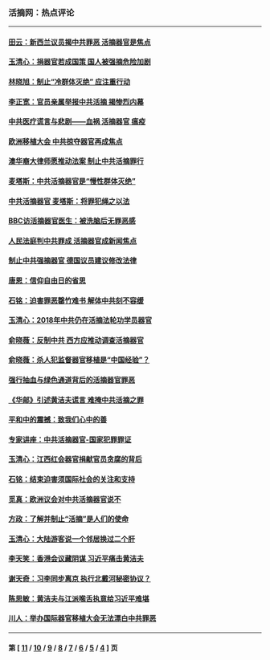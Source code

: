 ### 活摘网：热点评论
---
#### [田云：新西兰议员揭中共罪恶 活摘器官是焦点](../../pages/nf5879/n13070629.md?08140430) 
#### [玉清心：捐器官若成国策 国人被强摘危险加剧](../../pages/nf5879/n12802713.md?08140430) 
#### [林晓旭：制止“冷群体灭绝” 应注重行动](../../pages/nf5879/n12779736.md?08140430) 
#### [李正宽：官员亲属举报中共活摘 揭惨烈内幕](../../pages/nf5879/n12684490.md?08140430) 
#### [中共医疗谎言与悲剧——血祸 活摘器官 瘟疫](../../pages/nf5879/n12372103.md?08140430) 
#### [欧洲移植大会 中共掠夺器官再成焦点](../../pages/nf5879/n11538883.md?08140430) 
#### [澳华裔大律师愿推动法案 制止中共活摘罪行](../../pages/nf5879/n11377039.md?08140430) 
#### [麦塔斯：中共活摘器官是“慢性群体灭绝”](../../pages/nf5879/n11350529.md?08140430) 
#### [中共活摘器官 麦塔斯：将罪犯绳之以法](../../pages/nf5879/n11347973.md?08140430) 
#### [BBC访活摘器官医生：被洗脑后无罪恶感](../../pages/nf5879/n11335935.md?08140430) 
#### [人民法庭判中共罪成 活摘器官成新闻焦点](../../pages/nf5879/n11331578.md?08140430) 
#### [制止中共强摘器官 德国议员建议修改法律](../../pages/nf5879/n11249451.md?08140430) 
#### [唐恩：信仰自由日的省思](../../pages/nf5879/n11003525.md?08140430) 
#### [石铭：迫害罪恶罄竹难书  解体中共刻不容缓](../../pages/nf5879/n10942855.md?08140430) 
#### [玉清心：2018年中共仍在活摘法轮功学员器官](../../pages/nf5879/n10914646.md?08140430) 
#### [俞晓薇：反制中共 西方应推动调查活摘器官](../../pages/nf5879/n10794671.md?08140430) 
#### [俞晓薇：杀人犯监督器官移植是“中国经验”？](../../pages/nf5879/n10466427.md?08140430) 
#### [强行抽血与绿色通道背后的活摘器官罪恶](../../pages/nf5879/n10004708.md?08140430) 
#### [《华邮》引述黄洁夫谎言 难掩中共活摘之罪](../../pages/nf5879/n9642309.md?08140430) 
#### [平和中的震撼：致我们心中的善](../../pages/nf5879/n9021123.md?08140430) 
#### [专家讲座：中共活摘器官-国家犯罪罪证](../../pages/nf5879/n8828153.md?08140430) 
#### [玉清心：江西红会器官捐献官员贪腐的背后](../../pages/nf5879/n8522122.md?08140430) 
#### [石铭：结束迫害须国际社会的关注和支持](../../pages/nf5879/n8443497.md?08140430) 
#### [觅真：欧洲议会对中共活摘器官说不](../../pages/nf5879/n8337486.md?08140430) 
#### [方政：了解并制止“活摘”是人们的使命](../../pages/nf5879/n8329214.md?08140430) 
#### [玉清心：大陆游客说一个邻居换过二个肝](../../pages/nf5879/n8291404.md?08140430) 
#### [李天笑：香港会议藏阴谋 习近平痛击黄洁夫](../../pages/nf5879/n8241459.md?08140430) 
#### [谢天奇：习李同步离京 执行北戴河秘密协议？](../../pages/nf5879/n8230418.md?08140430) 
#### [陈思敏：黄洁夫与江派喉舌执意给习近平难堪](../../pages/nf5879/n8222166.md?08140430) 
#### [川人：举办国际器官移植大会无法漂白中共罪恶](../../pages/nf5879/n8221121.md?08140430) 

---
#### 第 [ [11](./11.md?08140430) / [10](./10.md?08140430) / [9](./9.md?08140430) / [8](./8.md?08140430) / [7](./7.md?08140430) / [6](./6.md?08140430) / [5](./5.md?08140430) / [4](./4.md?08140430) ] 页
